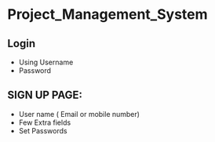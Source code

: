 # Project_Management_System

## Login 
* Using Username
* Password

## SIGN UP PAGE:
* User name ( Email or mobile number)
* Few Extra fields
* Set Passwords
